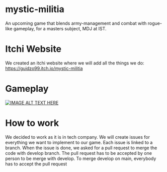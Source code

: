 # mystic-militia
An upcoming game that blends army-management and combat with rogue-like gameplay, for a masters subject, MDJ at IST.

# Itchi Website
We created an itchi website where we will add all the things we do: https://guidzo99.itch.io/mystic-militia

# Gameplay
[![IMAGE ALT TEXT HERE](https://www.zupimages.net/up/23/25/2r6d.png)](https://youtu.be/MpzN6Hbyd2E)

# How to work
We decided to work as it is in tech company. We will create issues for everything we want to implement to our game. Each issue is linked to a branch. When the issue is done, we asked for a pull request to merge the code with develop branch. The pull request has to be accepted by one person to be merge with develop. 
To merge develop on main, everybody has to accept the pull request
